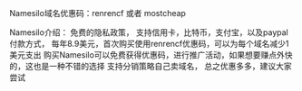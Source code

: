 Namesilo域名优惠码：renrencf   或者 mostcheap

Namesilo介绍：
免费的隐私政策，
支持信用卡，比特币，支付宝，以及paypal付款方式，
每年8.9美元，首次购买使用renrencf优惠码，可以为每个域名减少1美元支出
购买Namesilo可以免费获得优惠码，进行推广活动，如果想要赚点外快的，这也是一种不错的选择
支持分销策略自己卖域名，
总之优惠多多，建议大家尝试
